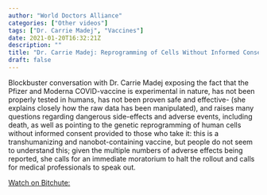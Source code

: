 ```yaml
---
author: "World Doctors Alliance"
categories: ["Other videos"]
tags: ["Dr. Carrie Madej", "Vaccines"]
date: 2021-01-20T16:32:21Z
description: ""
title: "Dr. Carrie Madej: Reprogramming of Cells Without Informed Consent--Moratorium Needed"
draft: false
---
```


Blockbuster conversation with Dr. Carrie Madej exposing the fact that the Pfizer and Moderna COVID-vaccine is experimental in nature, has not been properly tested in humans, has not been proven safe and effective- (she explains closely how the raw data has been manipulated), and raises many questions regarding dangerous side-effects and adverse events, including death, as well as pointing to the genetic reprogramming of human cells without informed consent provided to those who take it: this is a transhumanizing and nanobot-containing vaccine, but people do not seem to understand this; given the multiple numbers of adverse effects being reported, she calls for an immediate moratorium to halt the rollout and calls for medical professionals to speak out.  

[Watch on Bitchute: ](https://www.bitchute.com/video/Y5ahUViWRWua/)

